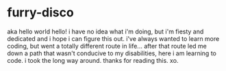 # furry-disco
aka hello world
hello! i have no idea what i'm doing, but i'm fiesty and dedicated and i hope i can figure this out. i've always wanted to learn more coding, but went a totally different route in life... after that route led me down a path that wasn't conducive to my disabilities, here i am learning to code. i took the long way around. thanks for reading this. xo.
